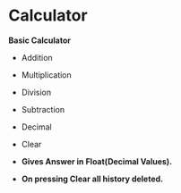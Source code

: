 # Calculator
**Basic Calculator**

- Addition
- Multiplication
- Division
- Subtraction
- Decimal
- Clear

- **Gives Answer in Float(Decimal Values).**
- **On pressing Clear all history deleted.**

